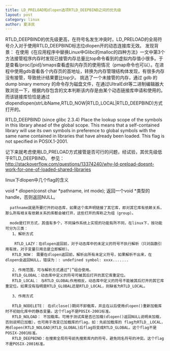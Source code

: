 ```yaml
---
title: LD_PRELOAD和dlopen选项RTLD_DEEPBIND之间的优先级
layout: post
category: linux
author: 夏泽民
---
```

RTLD_DEEPBIND的优先级更高，在符号名发生冲突时，LD_PRELOAD的全局符号介入对于使用RTLD_DEEPBIND标志位dlopen开的动态连接库无效。
发现背景：
在使用《在应用程序中替换Linux中Glibc的malloc的四种方法》一文中第3个方法接管程序内存时发现已接管内存总量比top命令看到的虚拟内存值小很多。于是查看/proc/[pid]/smaps查看虚拟内存页的使用情况（pmap命令也可以）。在进程中使用gdb查看各个内存页的首地址，转换为内存管理结构体发现，有很多内存没有接管，导致统计结果要比top少。 挑选了一个未接管的内存，通过 gdb 的dump binary memory 的命令存为磁盘文件，在通过UltralEdit等二进制编辑器大致浏览一下，根据内存包含的文本判断该内存是由某个动态链接库申请和使用的。而该链接库恰恰是通过dlopendlopen(strLibName,RTLD_NOW|RTLD_LOCAL|RTLD_DEEPBIND)方式打开的。
<!-- more -->
RTLD_DEEPBIND (since glibc 2.3.4) Place the lookup scope of the symbols in this library ahead of the global scope. This means that a self-contained library will use its own symbols in preference to global symbols with the same name contained in libraries that have already been loaded. This flag is not specified in POSIX.1-2001.

记下来就考虑使用LD_PRELOAD方式接管是否可行的问题，经试验，其优先级低于RTLD_DEEPBIND。
参见：http://stackoverflow.com/questions/13374240/why-ld-preload-doesnt-work-for-one-of-loaded-shared-libraries

linux下dlopen中几个flag的含义

void * dlopen(const char *pathname, int mode); 返回一个void *类型的handle，否则返回NULL。

      pathname就是所要打开的动态库，如果这个库声明链接了其它库，即对其它库有依赖关系，那么所有相关有依赖关系的库都会被打开，这些打开的库称之为组（group）。

      mode是打开方式，其值有多个，不同操作系统上实现的功能有所不同，在linux下，按功能可分为三类：       
       1、解析方式

        RTLD_LAZY：在dlopen返回前，对于动态库中的未定义的符号不执行解析（只对函数引用有效，对于变量引用总是立即解析）。
       RTLD_NOW： 需要在dlopen返回前，解析出所有未定义符号，如果解析不出来，在dlopen会返回NULL，错误为：: undefined symbol: xxxx.......

       2、作用范围，可与解析方式通过“|”组合使用。
       RTLD_GLOBAL：动态库中定义的符号可被其后打开的其它库重定位。
       RTLD_LOCAL： 与RTLD_GLOBAL作用相反，动态库中定义的符号不能被其后打开的其它库重定位。如果没有指明是RTLD_GLOBAL还是RTLD_LOCAL，则缺省为RTLD_LOCAL。

       3、作用方式

       RTLD_NODELETE： 在dlclose()期间不卸载库，并且在以后使用dlopen()重新加载库时不初始化库中的静态变量。这个flag不是POSIX-2001标准。
       RTLD_NOLOAD： 不加载库。可用于测试库是否已加载(dlopen()返回NULL说明未加载，否则说明已加载），也可用于改变已加载库的flag，如：先前加载库的 flag为RTLD＿LOCAL，用dlopen(RTLD_NOLOAD|RTLD_GLOBAL)后flag将变成RTLD_GLOBAL。这个flag不是POSIX-2001标准。
       RTLD_DEEPBIND：在搜索全局符号前先搜索库内的符号，避免同名符号的冲突。这个flag不是POSIX-2001标准。
